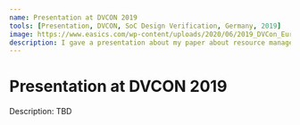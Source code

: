 ```yaml
---
name: Presentation at DVCON 2019
tools: [Presentation, DVCON, SoC Design Verification, Germany, 2019]
image: https://www.easics.com/wp-content/uploads/2020/06/2019_DVCon_Europe.png
description: I gave a presentation about my paper about resource management using reinforcement learning at DVCON 2019. 
---
```


# Presentation at DVCON 2019

Description: TBD <br>